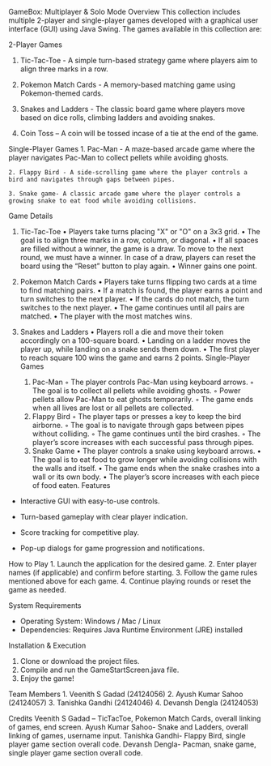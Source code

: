 GameBox: Multiplayer & Solo Mode
Overview
This collection includes multiple 2-player and single-player games developed with a graphical user interface (GUI) using Java Swing. The games available in this collection are:

2-Player Games
1. Tic-Tac-Toe - A simple turn-based strategy game where players aim to align three marks in a row.

2. Pokemon Match Cards - A memory-based matching game using Pokemon-themed cards.

3. Snakes and Ladders - The classic board game where players move based on dice rolls, climbing ladders and avoiding snakes.

4. Coin Toss – A coin will be tossed incase of a tie at the end of the game.

Single-Player Games
    1. Pac-Man - A maze-based arcade game where the player navigates Pac-Man to collect pellets while avoiding ghosts.

    2. Flappy Bird - A side-scrolling game where the player controls a bird and navigates through gaps between pipes.

    3. Snake game- A classic arcade game where the player controls a growing snake to eat food while avoiding collisions.


Game Details

1. Tic-Tac-Toe
    • Players take turns placing "X" or "O" on a 3x3 grid.
    • The goal is to align three marks in a row, column, or diagonal.
    • If all spaces are filled without a winner, the game is a draw. To move to the next round, we must have a winner. In case of a draw, players can reset the board using the “Reset” button to play again.
    • Winner gains one point.

2. Pokemon Match Cards
    • Players take turns flipping two cards at a time to find matching pairs.
    • If a match is found, the player earns a point and turn switches to the next player.
    • If the cards do not match, the turn switches to the next player.
    • The game continues until all pairs are matched.
    • The player with the most matches wins.

3. Snakes and Ladders
    • Players roll a die and move their token accordingly on a 100-square board.
    • Landing on a ladder moves the player up, while landing on a snake sends them down.
    • The first player to reach square 100 wins the game and earns 2 points.
Single-Player Games
    1. Pac-Man
        ◦ The player controls Pac-Man using keyboard arrows.
        ◦ The goal is to collect all pellets while avoiding ghosts.
        ◦ Power pellets allow Pac-Man to eat ghosts temporarily.
        ◦ The game ends when all lives are lost or all pellets are collected.
    2. Flappy Bird
        ◦ The player taps or presses a key to keep the bird airborne.
        ◦ The goal is to navigate through gaps between pipes without colliding.
        ◦ The game continues until the bird crashes.
        ◦ The player’s score increases with each successful pass through pipes.
    3. Snake Game
    • The player controls a snake using keyboard arrows.
    • The goal is to eat food to grow longer while avoiding collisions with the walls and itself.
    • The game ends when the snake crashes into a wall or its own body.
    • The player’s score increases with each piece of food eaten.
Features
- Interactive GUI with easy-to-use controls.
- Turn-based gameplay with clear player indication.

- Score tracking for competitive play.

- Pop-up dialogs for game progression and notifications.
       

How to Play
    1. Launch the application for the desired game.
    2. Enter player names (if applicable) and confirm before starting.
    3. Follow the game rules mentioned above for each game.
    4. Continue playing rounds or reset the game as needed.

System Requirements
- Operating System: Windows / Mac / Linux
- Dependencies: Requires Java Runtime Environment (JRE) installed


Installation & Execution
1. Clone or download the project files.
2. Compile and run the GameStartScreen.java file.
3. Enjoy the game!




Team Members
    1. Veenith S Gadad (24124056)
    2. Ayush Kumar Sahoo (24124057)
    3. Tanishka Gandhi (24124046)
    4. Devansh Dengla (24124053)

Credits
Veenith S Gadad – TicTacToe, Pokemon Match Cards, overall linking of games, end screen.
Ayush Kumar Sahoo- Snake and Ladders, overall linking of games, username input.
Tanishka Gandhi- Flappy Bird, single player game section overall code.
Devansh Dengla- Pacman, snake game, single player game section overall code.

